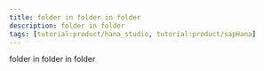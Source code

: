 ```yaml
---
title: folder in folder in folder
description: folder in folder
tags: [tutorial:product/hana_studio, tutorial:product/sapHana]
---
```


folder in folder in folder
